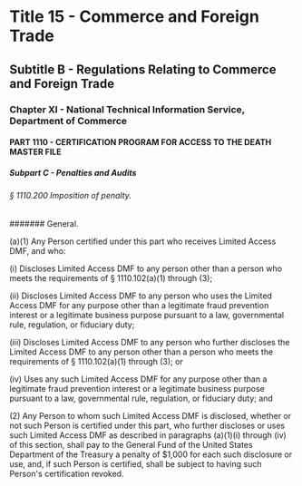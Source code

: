 
# Title 15 - Commerce and Foreign Trade
## Subtitle B - Regulations Relating to Commerce and Foreign Trade
### Chapter XI - National Technical Information Service, Department of Commerce
#### PART 1110 - CERTIFICATION PROGRAM FOR ACCESS TO THE DEATH MASTER FILE
##### Subpart C - Penalties and Audits
###### § 1110.200 Imposition of penalty.
####### General.

(a)(1) Any Person certified under this part who receives Limited Access DMF, and who:

(i) Discloses Limited Access DMF to any person other than a person who meets the requirements of § 1110.102(a)(1) through (3);

(ii) Discloses Limited Access DMF to any person who uses the Limited Access DMF for any purpose other than a legitimate fraud prevention interest or a legitimate business purpose pursuant to a law, governmental rule, regulation, or fiduciary duty;

(iii) Discloses Limited Access DMF to any person who further discloses the Limited Access DMF to any person other than a person who meets the requirements of § 1110.102(a)(1) through (3); or

(iv) Uses any such Limited Access DMF for any purpose other than a legitimate fraud prevention interest or a legitimate business purpose pursuant to a law, governmental rule, regulation, or fiduciary duty; and

(2) Any Person to whom such Limited Access DMF is disclosed, whether or not such Person is certified under this part, who further discloses or uses such Limited Access DMF as described in paragraphs (a)(1)(i) through (iv) of this section, shall pay to the General Fund of the United States Department of the Treasury a penalty of $1,000 for each such disclosure or use, and, if such Person is certified, shall be subject to having such Person's certification revoked.
